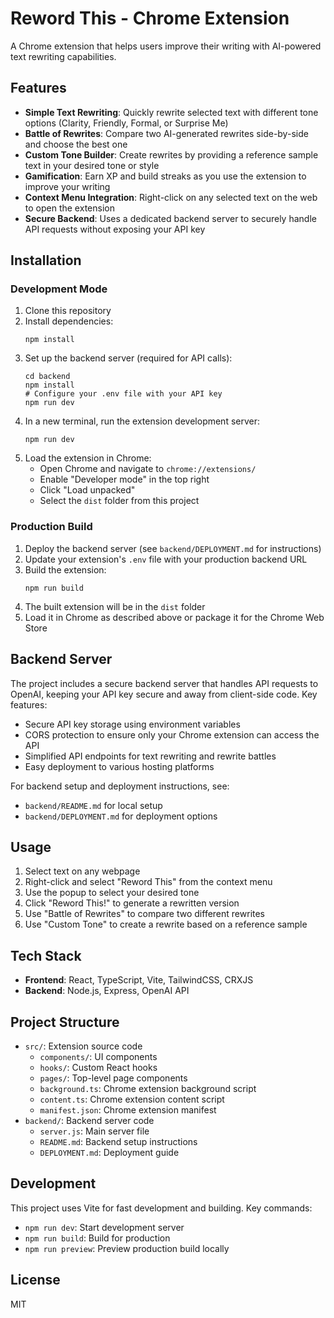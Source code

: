# Reword This - Chrome Extension

A Chrome extension that helps users improve their writing with AI-powered text rewriting capabilities.

## Features

- **Simple Text Rewriting**: Quickly rewrite selected text with different tone options (Clarity, Friendly, Formal, or Surprise Me)
- **Battle of Rewrites**: Compare two AI-generated rewrites side-by-side and choose the best one
- **Custom Tone Builder**: Create rewrites by providing a reference sample text in your desired tone or style
- **Gamification**: Earn XP and build streaks as you use the extension to improve your writing
- **Context Menu Integration**: Right-click on any selected text on the web to open the extension
- **Secure Backend**: Uses a dedicated backend server to securely handle API requests without exposing your API key

## Installation

### Development Mode

1. Clone this repository
2. Install dependencies:
   ```
   npm install
   ```
3. Set up the backend server (required for API calls):
   ```
   cd backend
   npm install
   # Configure your .env file with your API key
   npm run dev
   ```
4. In a new terminal, run the extension development server:
   ```
   npm run dev
   ```
5. Load the extension in Chrome:
   - Open Chrome and navigate to `chrome://extensions/`
   - Enable "Developer mode" in the top right
   - Click "Load unpacked"
   - Select the `dist` folder from this project

### Production Build

1. Deploy the backend server (see `backend/DEPLOYMENT.md` for instructions)
2. Update your extension's `.env` file with your production backend URL
3. Build the extension:
   ```
   npm run build
   ```
4. The built extension will be in the `dist` folder
5. Load it in Chrome as described above or package it for the Chrome Web Store

## Backend Server

The project includes a secure backend server that handles API requests to OpenAI, keeping your API key secure and away from client-side code. Key features:

- Secure API key storage using environment variables
- CORS protection to ensure only your Chrome extension can access the API
- Simplified API endpoints for text rewriting and rewrite battles
- Easy deployment to various hosting platforms

For backend setup and deployment instructions, see:
- `backend/README.md` for local setup
- `backend/DEPLOYMENT.md` for deployment options

## Usage

1. Select text on any webpage
2. Right-click and select "Reword This" from the context menu
3. Use the popup to select your desired tone
4. Click "Reword This!" to generate a rewritten version
5. Use "Battle of Rewrites" to compare two different rewrites
6. Use "Custom Tone" to create a rewrite based on a reference sample

## Tech Stack

- **Frontend**: React, TypeScript, Vite, TailwindCSS, CRXJS
- **Backend**: Node.js, Express, OpenAI API

## Project Structure

- `src/`: Extension source code
  - `components/`: UI components
  - `hooks/`: Custom React hooks
  - `pages/`: Top-level page components
  - `background.ts`: Chrome extension background script
  - `content.ts`: Chrome extension content script
  - `manifest.json`: Chrome extension manifest
- `backend/`: Backend server code
  - `server.js`: Main server file
  - `README.md`: Backend setup instructions
  - `DEPLOYMENT.md`: Deployment guide

## Development

This project uses Vite for fast development and building. Key commands:

- `npm run dev`: Start development server
- `npm run build`: Build for production
- `npm run preview`: Preview production build locally

## License

MIT 